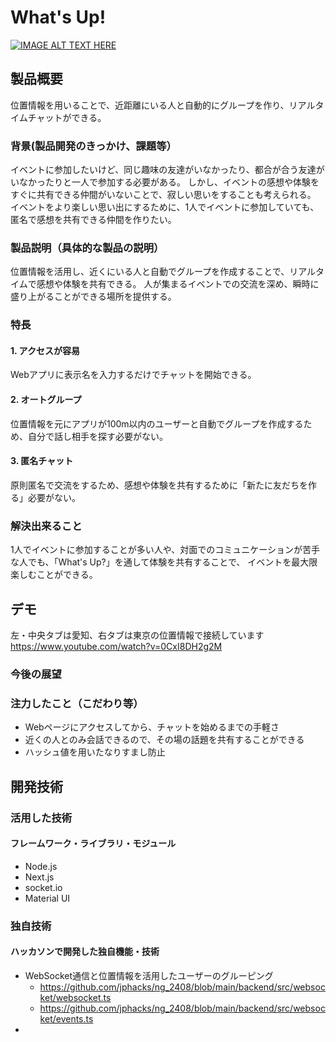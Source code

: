 # What's Up!

[![IMAGE ALT TEXT HERE](https://jphacks.com/wp-content/uploads/2024/07/JPHACKS2024_ogp.jpg)](https://www.youtube.com/watch?v=DZXUkEj-CSI)

## 製品概要
位置情報を用いることで、近距離にいる人と自動的にグループを作り、リアルタイムチャットができる。

### 背景(製品開発のきっかけ、課題等）
イベントに参加したいけど、同じ趣味の友達がいなかったり、都合が合う友達がいなかったりと一人で参加する必要がある。
しかし、イベントの感想や体験をすぐに共有できる仲間がいないことで、寂しい思いをすることも考えられる。
イベントをより楽しい思い出にするために、1人でイベントに参加していても、匿名で感想を共有できる仲間を作りたい。

### 製品説明（具体的な製品の説明）
位置情報を活用し、近くにいる人と自動でグループを作成することで、リアルタイムで感想や体験を共有できる。
人が集まるイベントでの交流を深め、瞬時に盛り上がることができる場所を提供する。

### 特長
#### 1. アクセスが容易
Webアプリに表示名を入力するだけでチャットを開始できる。
#### 2. オートグループ
位置情報を元にアプリが100m以内のユーザーと自動でグループを作成するため、自分で話し相手を探す必要がない。
#### 3. 匿名チャット
原則匿名で交流をするため、感想や体験を共有するために「新たに友だちを作る」必要がない。

### 解決出来ること
1人でイベントに参加することが多い人や、対面でのコミュニケーションが苦手な人でも、「What's Up?」を通して体験を共有することで、
イベントを最大限楽しむことができる。

## デモ
左・中央タブは愛知、右タブは東京の位置情報で接続しています<br>
https://www.youtube.com/watch?v=0CxI8DH2g2M

### 今後の展望

### 注力したこと（こだわり等）
* Webページにアクセスしてから、チャットを始めるまでの手軽さ
* 近くの人とのみ会話できるので、その場の話題を共有することができる
* ハッシュ値を用いたなりすまし防止

## 開発技術
### 活用した技術
#### フレームワーク・ライブラリ・モジュール
* Node.js
* Next.js
* socket.io
* Material UI

### 独自技術
#### ハッカソンで開発した独自機能・技術
<!-- * 独自で開発したものの内容をこちらに記載してください -->
<!-- * 特に力を入れた部分をファイルリンク、またはcommit_idを記載してください。 -->
* WebSocket通信と位置情報を活用したユーザーのグルーピング
  * https://github.com/jphacks/ng_2408/blob/main/backend/src/websocket/websocket.ts
  * https://github.com/jphacks/ng_2408/blob/main/backend/src/websocket/events.ts
* 
